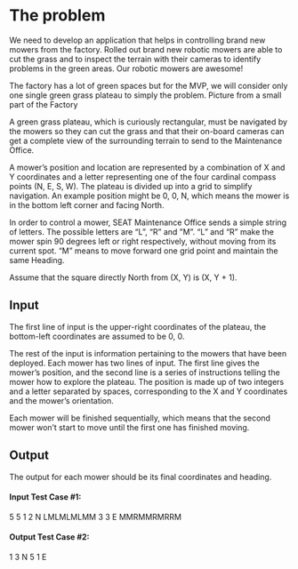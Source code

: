 # The problem
We need to develop an application that helps in controlling brand new mowers from the factory.
Rolled out brand new robotic mowers are able to cut the grass and to inspect the terrain with their cameras to identify problems in the green areas.
Our robotic mowers are awesome!

The factory has a lot of green spaces but for the MVP, we will consider only one single green grass plateau to simply the problem.
Picture from a small part of the Factory

A green grass plateau, which is curiously rectangular, must be navigated by the mowers so they can cut the grass and that their on-board cameras can get a complete view of the surrounding terrain to send to the Maintenance Office.

A mower’s position and location are represented by a combination of X and Y coordinates and a letter representing one of the four cardinal compass points (N, E, S, W). The plateau is divided up into a grid to simplify navigation. An example position might be 0, 0, N, which means the mower is in the bottom left corner and facing North.

In order to control a mower, SEAT Maintenance Office sends a simple string of letters. The possible letters are “L”, “R” and ”M”. “L” and “R” make the mower spin 90 degrees left or  right respectively, without moving from its current spot. “M” means to move forward one grid point and maintain the same Heading.

Assume that the square directly North from (X, Y) is (X, Y + 1).

## Input
The first line of input is the upper-right coordinates of the plateau, the bottom-left coordinates are assumed to be 0, 0.

The rest of the input is information pertaining to the mowers that have been deployed. Each mower has two lines of input. The first line gives the mower’s position, and the second line is a series of instructions telling the mower how to explore the plateau. The  position is made up of two integers and a letter separated by spaces, corresponding to the  X and Y coordinates and the mower’s orientation.

Each mower will be finished sequentially, which means that the second mower won’t start to move until the first one has finished moving.

## Output
The output for each mower should be its final coordinates and heading.

#### Input Test Case #1:
5 5
1 2 N
LMLMLMLMM
3 3 E
MMRMMRMRRM

#### Output Test Case #2:
1 3 N
5 1 E